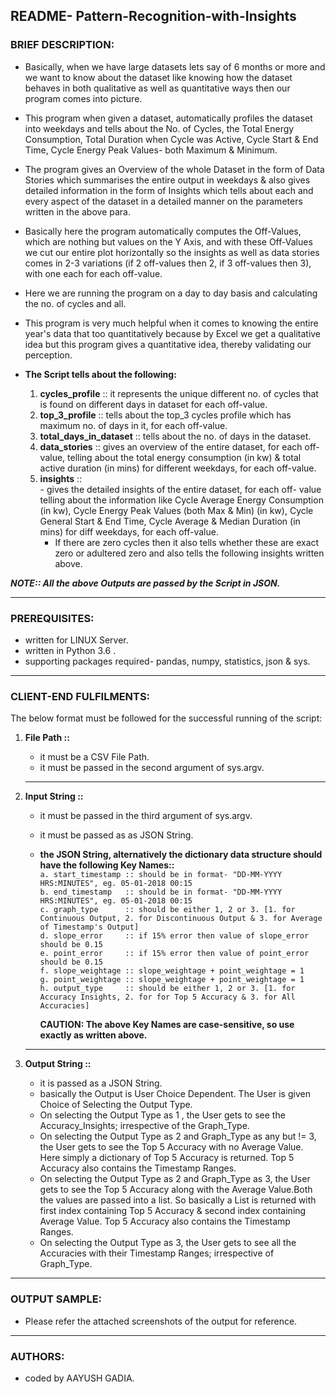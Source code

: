 ## README- Pattern-Recognition-with-Insights


### **BRIEF DESCRIPTION:**

  -	Basically, when we have large datasets lets say of 6 months or more and we want to know about the dataset like knowing how the dataset behaves in both qualitative as well as quantitative ways then our program comes into picture.
   
  - This program when given a dataset, automatically profiles the dataset into weekdays and tells about the No. of Cycles, the Total Energy Consumption, Total Duration when Cycle was Active, Cycle Start & End Time, Cycle Energy Peak Values- both Maximum & Minimum.
    
  - The program gives an Overview of the whole Dataset in the form of Data Stories which summarises the entire output in weekdays & also gives detailed information in the form of Insights which tells about each and every aspect of the dataset in a detailed manner on the parameters written in the above para.
    
  - Basically here the program automatically computes the Off-Values, which are nothing but values on the Y Axis, and with these Off-Values we cut our entire plot horizontally so the insights as well as data stories comes in 2-3 variations (if 2 off-values then 2, if 3 off-values then 3), with one each for each off-value.   
    
  - Here we are running the program on a day to day basis and calculating the no. of cycles and all.  
  
  - This program is very much helpful when it comes to knowing the entire year's data that too quantitatively because by Excel we get a qualitative idea but this program gives a quantitative idea, thereby validating our perception.
    
  -	**The Script tells about the following:**
	   1.  **cycles_profile**        ::  it represents the unique different no. of cycles that is found on different days in dataset for each off-value.
     2.  **top_3_profile**         ::  tells about the top_3 cycles profile which has maximum no. of days in it, for each off-value.
     3.  **total_days_in_dataset** ::  tells about the no. of days in the dataset.
     4.  **data_stories**          ::  gives an overview of the entire dataset, for each off-value, telling about the total energy consumption (in kw) & total active duration (in mins) for different weekdays, for each off-value.
     5.  **insights**              ::  
        - gives the detailed insights of the entire dataset, for each off- value telling about the information like Cycle Average Energy Consumption (in kw), Cycle Energy Peak Values (both Max & Min) (in kw), Cycle General Start & End Time, Cycle Average & Median Duration (in mins) for diff weekdays, for each off-value.                                         
         - If there are zero cycles then it also tells whether these are exact zero or adultered zero and also tells the following insights written above.
                                        

***NOTE:: All the above Outputs are passed by the Script in JSON.***

-------------------------------------------------------------------------------------------------------------------


### **PREREQUISITES:**


  - written for LINUX Server.
  - written in  Python 3.6 .
  - supporting packages required- pandas, numpy, statistics, json & sys. 


-------------------------------------------------------------------------------------------------------------------


### **CLIENT-END FULFILMENTS:**

The below format must be followed for the successful running of the script:  

1. **File Path ::**
   - it must be a CSV File Path.    
   - it must be passed in the second argument of sys.argv.
   
   ----------------------------------------------------------------------------------------------------------------

2. **Input String ::**
   - it must be passed in the third argument of sys.argv. 
   - it must be passed as as JSON String.
   - **the JSON String, alternatively the dictionary data structure should have the following Key Names::**   
    `a. start_timestamp :: should be in format- "DD-MM-YYYY HRS:MINUTES", eg. 05-01-2018 00:15`  
    `b. end_timestamp   :: should be in format- "DD-MM-YYYY HRS:MINUTES", eg. 05-01-2018 00:15`   
    `c. graph_type      :: should be either 1, 2 or 3. [1. for Continuous Output, 2. for Discontinuous Output & 3. for Average of Timestamp's Output]`                        
    `d. slope_error     :: if 15% error then value of slope_error should be 0.15`    
    `e. point_error     :: if 15% error then value of point_error should be 0.15`    
    `f. slope_weightage :: slope_weightage + point_weightage = 1`    
    `g. point_weightage :: slope_weightage + point_weightage = 1`    
    `h. output_type     :: should be either 1, 2 or 3. [1. for Accuracy Insights, 2. for for Top 5 Accuracy & 3. for All Accuracies]`
 
     **CAUTION: The above Key Names are case-sensitive, so use exactly as written above.**
   
   ---------------------------------------------------------------------------------------------------------------

3. **Output String ::**
   -   it is passed as a JSON String.  
   -   basically the Output is User Choice Dependent. The User is given Choice of Selecting the Output Type.   
   -   On selecting the Output Type as 1 , the User gets to see the Accuracy_Insights; irrespective of the Graph_Type.  
   -   On selecting the Output Type as 2 and Graph_Type as any but != 3, the User gets to see the Top 5 Accuracy with no Average Value. Here simply a dictionary of Top 5 Accuracy is returned. Top 5 Accuracy also contains the Timestamp Ranges.  
   - On selecting the Output Type as 2 and Graph_Type as 3, the User gets to see the Top 5 Accuracy along with the Average Value.Both the values are passed into a list. So basically a List is returned with first index containing Top 5 Accuracy & second index containing Average Value. Top 5 Accuracy also contains the Timestamp Ranges.  
   - On selecting the Output Type as 3, the User gets to see all the Accuracies with their Timestamp Ranges; irrespective of Graph_Type.  
												

-------------------------------------------------------------------------------------------------------------------	

### **OUTPUT SAMPLE:**
  -	Please refer the attached screenshots of the output for reference.
  

-------------------------------------------------------------------------------------------------------------------	

### **AUTHORS:**

  -	coded by AAYUSH GADIA.

   
					  
